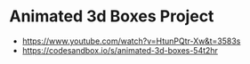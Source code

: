 # Animated 3d Boxes Project

* <https://www.youtube.com/watch?v=HtunPQtr-Xw&t=3583s>
* <https://codesandbox.io/s/animated-3d-boxes-54t2hr>